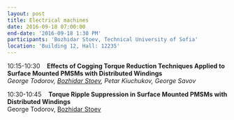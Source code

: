 ```yaml
---
layout: post
title: Electrical machines
date: 2016-09-18 07:00:00
end-date: '2016-09-18 1:30 PM'
participants: 'Bozhidar Stoev, Technical University of Sofia'
location: 'Building 12, Hall: 12235'
---
```



10:15-10:30 &nbsp; &nbsp;**Effects of Cogging Torque Reduction Techniques Applied to Surface Mounted PMSMs with Distributed Windings**
<br>*George Todorov, <u>B</u><u>ozhidar Stoev</u>, Petar Kiuchukov, George Savov*

10:30-10:45&nbsp; &nbsp; **Torque Ripple Suppression in Surface Mounted PMSMs with Distributed Windings**
<br>George Todorov, <u>B</u><u>ozhidar Stoev</u>